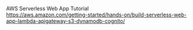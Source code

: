 AWS Serverless Web App Tutorial  
https://aws.amazon.com/getting-started/hands-on/build-serverless-web-app-lambda-apigateway-s3-dynamodb-cognito/